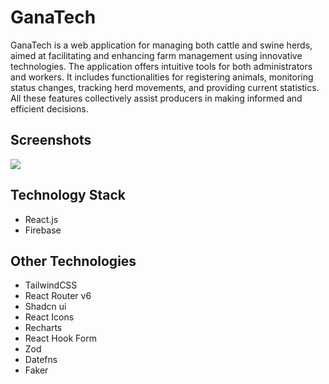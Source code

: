 # GanaTech

GanaTech is a web application for managing both cattle and swine herds, aimed at facilitating and enhancing farm management using innovative technologies. The application offers intuitive tools for both administrators and workers. It includes functionalities for registering animals, monitoring status changes, tracking herd movements, and providing current statistics. All these features collectively assist producers in making informed and efficient decisions.

## Screenshots

![](https://firebasestorage.googleapis.com/v0/b/ganatech-e8724.appspot.com/o/ganatech.png?alt=media&token=9ec4a41d-18a2-4de7-b09b-76dc5f88e190)

## Technology Stack

- React.js
- Firebase

## Other Technologies
- TailwindCSS
- React Router v6
- Shadcn ui
- React Icons
- Recharts
- React Hook Form
- Zod
- Datefns
- Faker
